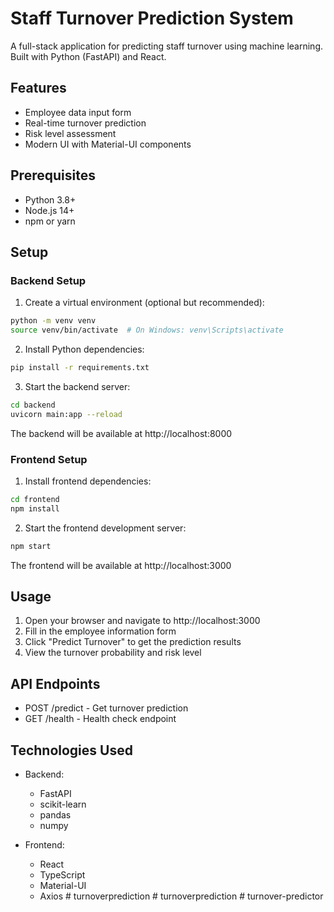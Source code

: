 # Staff Turnover Prediction System

A full-stack application for predicting staff turnover using machine learning. Built with Python (FastAPI) and React.

## Features

- Employee data input form
- Real-time turnover prediction
- Risk level assessment
- Modern UI with Material-UI components

## Prerequisites

- Python 3.8+
- Node.js 14+
- npm or yarn

## Setup

### Backend Setup

1. Create a virtual environment (optional but recommended):
```bash
python -m venv venv
source venv/bin/activate  # On Windows: venv\Scripts\activate
```

2. Install Python dependencies:
```bash
pip install -r requirements.txt
```

3. Start the backend server:
```bash
cd backend
uvicorn main:app --reload
```

The backend will be available at http://localhost:8000

### Frontend Setup

1. Install frontend dependencies:
```bash
cd frontend
npm install
```

2. Start the frontend development server:
```bash
npm start
```

The frontend will be available at http://localhost:3000

## Usage

1. Open your browser and navigate to http://localhost:3000
2. Fill in the employee information form
3. Click "Predict Turnover" to get the prediction results
4. View the turnover probability and risk level

## API Endpoints

- POST /predict - Get turnover prediction
- GET /health - Health check endpoint

## Technologies Used

- Backend:
  - FastAPI
  - scikit-learn
  - pandas
  - numpy

- Frontend:
  - React
  - TypeScript
  - Material-UI
  - Axios #   t u r n o v e r p r e d i c t i o n  
 #   t u r n o v e r p r e d i c t i o n  
 #   t u r n o v e r - p r e d i c t o r  
 